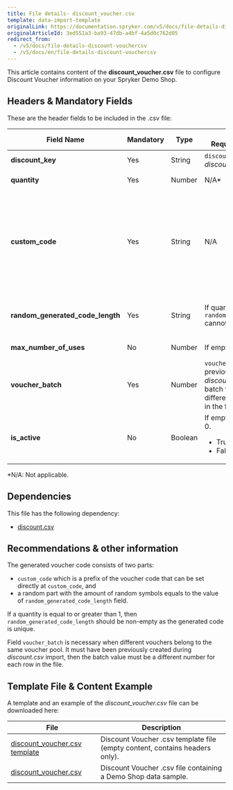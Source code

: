 ```yaml
---
title: File details- discount_voucher.csv
template: data-import-template
originalLink: https://documentation.spryker.com/v5/docs/file-details-discount-vouchercsv
originalArticleId: 3ed551a3-ba93-47db-a4bf-4a5d0c762d05
redirect_from:
  - /v5/docs/file-details-discount-vouchercsv
  - /v5/docs/en/file-details-discount-vouchercsv
---
```


This article contains content of the **discount_voucher.csv** file to configure Discount Voucher information on your Spryker Demo Shop.

## Headers & Mandatory Fields 
These are the header fields to be included in the .csv file:

| Field Name | Mandatory | Type | Other Requirements/Comments | Description |
| --- | --- | --- | --- | --- |
| **discount_key** | Yes | String |`discount_key` must exist in the *discounts.csv* file | Key identifier of the discount. |
| **quantity** | Yes | Number |N/A* | Number of vouchers that will be generated. |
| **custom_code** | Yes | String |N/A | Customised code of the voucher, composed by two parts:<ul><li>a prefix of the voucher code that can be set directly in this field,</li><li>a random part with the amount of random symbols equals to the value of random_generated_code_length field.</li></ul> |
| **random_generated_code_length** | Yes | String |If quantity >= 1 then `random_generated_code_length`	cannot be empty. | Random part of the voucher code with the amount of random symbols equals to the value of `random_generated_code_length` field. |
| **max_number_of_uses** | No | Number |If empty it will be set to 0. | Maximum number of this voucher usage. |
| **voucher_batch** | Yes | Number |`voucher_batch` must be previously created during *discount.csv* import, then the batch value must be a different number for each row in the file. | Voucher batch groups vouchers into batches. It identifies a voucher belonging to the same voucher pool. |
| **is_active** | No | Boolean | If empty, will be set to False = 0.<ul><li>True = 1</li><li>False = 0</li>  | Indicates if discount voucher is active or not. |
*N/A: Not applicable.

## Dependencies

This file has the following dependency:
*   [ discount.csv ](/docs/scos/dev/data-import/{{page.version}}/data-import-categories/merchandising-setup/discounts/file-details-discount.csv.html)

## Recommendations & other information
The generated voucher code consists of two parts: 

* `custom_code` which is a prefix of the voucher code that can be set directly at `custom_code`, and
* a random part with the amount of random symbols equals to the value of `random_generated_code_length` field. 

If a quantity is equal to or greater than 1, then` random_generated_code_length` should be non-empty as the generated code is unique. 

Field `voucher_batch` is necessary when different vouchers belong to the same voucher pool. It must have been previously created during *discount.csv* import, then the batch value must be a different number for each row in the file.
  
 ## Template File & Content Example
A template and an example of the *discount_voucher.csv*  file can be downloaded here:

| File | Description |
| --- | --- |
| [discount_voucher.csv template](https://spryker.s3.eu-central-1.amazonaws.com/docs/Developer+Guide/Back-End/Data+Manipulation/Data+Ingestion/Data+Import/Data+Import+Categories/Merchandising+Setup/Discounts/Template+discount_voucher.csv) | Discount Voucher .csv template file (empty content, contains headers only). |
| [discount_voucher.csv](https://spryker.s3.eu-central-1.amazonaws.com/docs/Developer+Guide/Back-End/Data+Manipulation/Data+Ingestion/Data+Import/Data+Import+Categories/Merchandising+Setup/Discounts/discount_voucher.csv) | Discount Voucher .csv file containing a Demo Shop data sample. |

